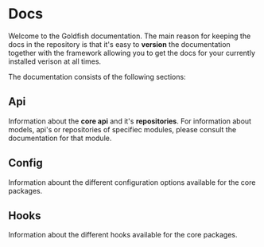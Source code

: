 # Docs

Welcome to the Goldfish documentation. The main reason for keeping the docs in the repository is that it's easy to **version** the documentation together with the framework allowing you to get the docs for your currently installed verison at all times.

The documentation consists of the following sections:

## Api

Information about the **core api** and it's **repositories**. For information about models, api's or repositories of specifiec modules, please consult the documentation for that module.

## Config

Information abount the different configuration options available for the core packages.

## Hooks

Information about the different hooks available for the core packages.